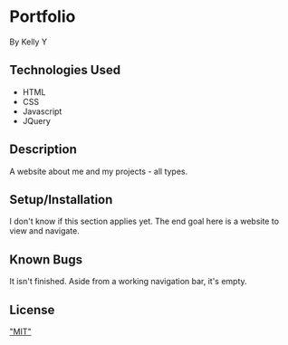 # Portfolio
By Kelly Y

## Technologies Used
* HTML
* CSS
* Javascript
* JQuery

## Description
A website about me and my projects - all types. 

## Setup/Installation
I don't know if this section applies yet. The end goal here is a website to view and navigate. 

## Known Bugs
It isn't finished. Aside from a working navigation bar, it's empty. 

## License
["MIT"](https://opensource.org/licenses/MIT)
